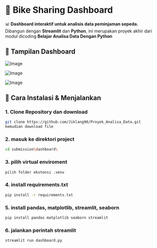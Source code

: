 # 🚴 Bike Sharing Dashboard

📊 **Dashboard interaktif untuk analisis data peminjaman sepeda.**  
Dibangun dengan **Streamlit** dan **Python**, ini merupakan proyek akhir dari modul dicoding **Belajar Analisa Data Dengan Python**

## 📸 Tampilan Dashboard
![Image](https://github.com/user-attachments/assets/4fc55ff5-c729-49f2-a8ff-af55ff8f1d3f)

![Image](https://github.com/user-attachments/assets/f26dd4d1-3708-4f5a-9467-e1c3554ffb1b)

![Image](https://github.com/user-attachments/assets/2d67d162-b518-4002-b513-c914c88219cf)

## 🚀 Cara Instalasi & Menjalankan

### 1. Clone Repository dan download
```bash
git clone https://github.com/Jiklang96/Proyek_Analisa_Data.git
kemudian download file
```

### 2. masuk ke direktori project
```bash
cd submission\dashboard\
```

### 3. pilih virtual enviroment
```bash
pilih folder ekstensi .venv
```

### 4.  install requirements.txt
```bash
pip install -r requirements.txt
```

### 5.  install pandas, matplotlib, streamlit, seaborn
```bash
pip install pandas matplotlib seaborn streamlit
```

### 6. jalankan perintah streamlit
```bash
streamlit run dashboard.py
```

